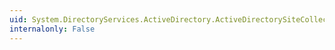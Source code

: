 ```yaml
---
uid: System.DirectoryServices.ActiveDirectory.ActiveDirectorySiteCollection.Add(System.DirectoryServices.ActiveDirectory.ActiveDirectorySite)
internalonly: False
---
```

